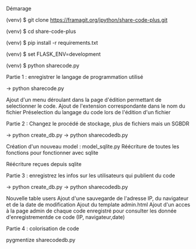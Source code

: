 Démarage

(venv) $ git clone https://framagit.org/jpython/share-code-plus.git

(venv) $ cd share-code-plus

(venv) $ pip install -r requirements.txt

(venv) $ set FLASK_ENV=development

(venv) $ python sharecode.py

Partie 1 : enregistrer le langage de programmation utilisé

-> python sharecode.py

Ajout d'un menu déroulant dans la page d'édition permettant de selectionner le code.
Ajout de l'extension correspondante dans le nom du fichier
Préselection du langage du code lors de l'édition d'un fichier


Partie 2 : Changez le procédé de stockage, plus de fichiers mais un SGBDR


-> python create_db.py
-> python sharecodedb.py

Création d'un nouveau model : model_sqlite.py
Réécriture de toutes les fonctions pour fonctionner avec sqlite

Réécriture reçues depuis sqlite


Partie 3 : enregistrez les infos sur les utilisateurs qui publient du code


-> python create_db.py
-> python sharecodedb.py


Nouvelle table users
Ajout d'une sauvegarde de l'adresse IP, du navigateur et de la date de modification
Ajout du template admin.html
Ajout d'un acces à la page admin de chaque code enregistré pour consulter les donnée d'enregistrementde ce code (IP, navigateur,date)



Partie 4 : colorisation de code




pygmentize sharecodedb.py
